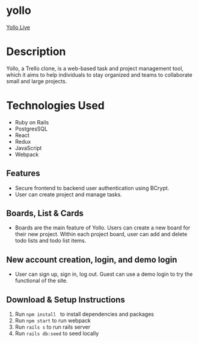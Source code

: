 

# yollo

[Yollo Live](https://yollo-live-mas.herokuapp.com/)

# Description 
Yollo, a Trello clone, is a web-based task and project management tool, which it aims to help individuals to stay organized and teams to collaborate small and large projects.  

# Technologies Used
* Ruby on Rails 
* PostgresSQL
* React 
* Redux
* JavaScript
* Webpack


## Features
 * Secure frontend to backend user authentication using BCrypt.
 * User can create project and manage tasks.

## Boards, List & Cards
 * Boards are the main feature of Yollo. Users can create a new board for their new project. Within each project board, user can add and delete todo lists and todo list items.  

## New account creation, login, and demo login
 * User can sign up, sign in, log out. Guest can use a demo login to try the functional of the site. 


## Download & Setup Instructions 
1. Run `npm install ` to install dependencies and packages 
2. Run `npm start` to run webpack
3. Run `rails s` to run rails server
4. Run `rails db:seed` to seed locally



